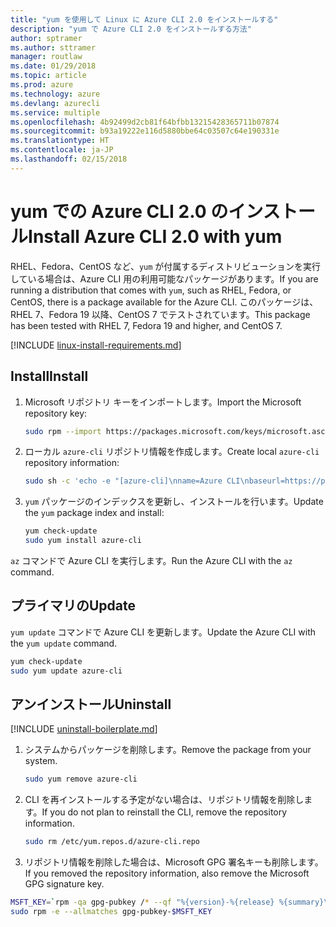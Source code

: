 ```yaml
---
title: "yum を使用して Linux に Azure CLI 2.0 をインストールする"
description: "yum で Azure CLI 2.0 をインストールする方法"
author: sptramer
ms.author: sttramer
manager: routlaw
ms.date: 01/29/2018
ms.topic: article
ms.prod: azure
ms.technology: azure
ms.devlang: azurecli
ms.service: multiple
ms.openlocfilehash: 4b92499d2cb81f64bfbb13215428365711b07874
ms.sourcegitcommit: b93a19222e116d5880bbe64c03507c64e190331e
ms.translationtype: HT
ms.contentlocale: ja-JP
ms.lasthandoff: 02/15/2018
---
```

# <a name="install-azure-cli-20-with-yum"></a><span data-ttu-id="4ab97-103">yum での Azure CLI 2.0 のインストール</span><span class="sxs-lookup"><span data-stu-id="4ab97-103">Install Azure CLI 2.0 with yum</span></span>

<span data-ttu-id="4ab97-104">RHEL、Fedora、CentOS など、`yum` が付属するディストリビューションを実行している場合は、Azure CLI 用の利用可能なパッケージがあります。</span><span class="sxs-lookup"><span data-stu-id="4ab97-104">If you are running a distribution that comes with `yum`, such as RHEL, Fedora, or CentOS, there is a package available for the Azure CLI.</span></span> <span data-ttu-id="4ab97-105">このパッケージは、RHEL 7、Fedora 19 以降、CentOS 7 でテストされています。</span><span class="sxs-lookup"><span data-stu-id="4ab97-105">This package has been tested with RHEL 7, Fedora 19 and higher, and CentOS 7.</span></span>

[!INCLUDE [linux-install-requirements.md](includes/linux-install-requirements.md)]

## <a name="install"></a><span data-ttu-id="4ab97-106">Install</span><span class="sxs-lookup"><span data-stu-id="4ab97-106">Install</span></span>

1. <span data-ttu-id="4ab97-107">Microsoft リポジトリ キーをインポートします。</span><span class="sxs-lookup"><span data-stu-id="4ab97-107">Import the Microsoft repository key:</span></span>

   ```bash
   sudo rpm --import https://packages.microsoft.com/keys/microsoft.asc
   ```

2. <span data-ttu-id="4ab97-108">ローカル `azure-cli` リポジトリ情報を作成します。</span><span class="sxs-lookup"><span data-stu-id="4ab97-108">Create local `azure-cli` repository information:</span></span>

   ```bash
   sudo sh -c 'echo -e "[azure-cli]\nname=Azure CLI\nbaseurl=https://packages.microsoft.com/yumrepos/azure-cli\nenabled=1\ngpgcheck=1\ngpgkey=https://packages.microsoft.com/keys/microsoft.asc" > /etc/yum.repos.d/azure-cli.repo'
   ```

3. <span data-ttu-id="4ab97-109">`yum` パッケージのインデックスを更新し、インストールを行います。</span><span class="sxs-lookup"><span data-stu-id="4ab97-109">Update the `yum` package index and install:</span></span>

   ```bash
   yum check-update
   sudo yum install azure-cli
   ```

<span data-ttu-id="4ab97-110">`az` コマンドで Azure CLI を実行します。</span><span class="sxs-lookup"><span data-stu-id="4ab97-110">Run the Azure CLI with the `az` command.</span></span>

## <a name="update"></a><span data-ttu-id="4ab97-111">プライマリの</span><span class="sxs-lookup"><span data-stu-id="4ab97-111">Update</span></span>

<span data-ttu-id="4ab97-112">`yum update` コマンドで Azure CLI を更新します。</span><span class="sxs-lookup"><span data-stu-id="4ab97-112">Update the Azure CLI with the `yum update` command.</span></span>

```bash
yum check-update
sudo yum update azure-cli
```

## <a name="uninstall"></a><span data-ttu-id="4ab97-113">アンインストール</span><span class="sxs-lookup"><span data-stu-id="4ab97-113">Uninstall</span></span>

[!INCLUDE [uninstall-boilerplate.md](includes/uninstall-boilerplate.md)]

1. <span data-ttu-id="4ab97-114">システムからパッケージを削除します。</span><span class="sxs-lookup"><span data-stu-id="4ab97-114">Remove the package from your system.</span></span>

   ```bash
   sudo yum remove azure-cli
   ```

2. <span data-ttu-id="4ab97-115">CLI を再インストールする予定がない場合は、リポジトリ情報を削除します。</span><span class="sxs-lookup"><span data-stu-id="4ab97-115">If you do not plan to reinstall the CLI, remove the repository information.</span></span>

   ```bash
   sudo rm /etc/yum.repos.d/azure-cli.repo
   ```

3. <span data-ttu-id="4ab97-116">リポジトリ情報を削除した場合は、Microsoft GPG 署名キーも削除します。</span><span class="sxs-lookup"><span data-stu-id="4ab97-116">If you removed the repository information, also remove the Microsoft GPG signature key.</span></span>

  ```bash
  MSFT_KEY=`rpm -qa gpg-pubkey /* --qf "%{version}-%{release} %{summary}\n" | grep Microsoft | awk '{print $1}'`
  sudo rpm -e --allmatches gpg-pubkey-$MSFT_KEY
  ```
